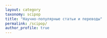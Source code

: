 ```yaml
---
layout: category
taxonomy: scipop
title: "Научно-популярные статьи и переводы"
permalink: /scipop/
author_profile: true
---
```

